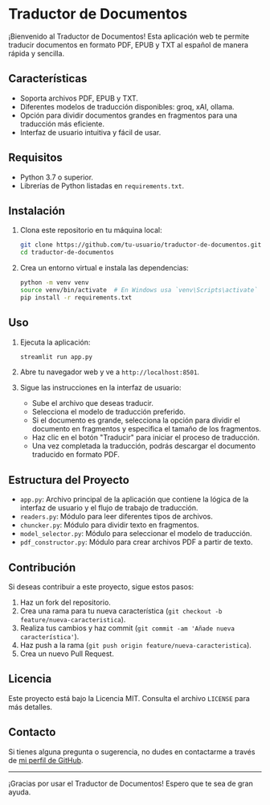 # Traductor de Documentos

¡Bienvenido al Traductor de Documentos! Esta aplicación web te permite traducir documentos en formato PDF, EPUB y TXT al español de manera rápida y sencilla.

## Características

- Soporta archivos PDF, EPUB y TXT.
- Diferentes modelos de traducción disponibles: groq, xAI, ollama.
- Opción para dividir documentos grandes en fragmentos para una traducción más eficiente.
- Interfaz de usuario intuitiva y fácil de usar.

## Requisitos

- Python 3.7 o superior.
- Librerías de Python listadas en `requirements.txt`.

## Instalación

1. Clona este repositorio en tu máquina local:

   ```sh
   git clone https://github.com/tu-usuario/traductor-de-documentos.git
   cd traductor-de-documentos
   ```

2. Crea un entorno virtual e instala las dependencias:
   ```sh
   python -m venv venv
   source venv/bin/activate  # En Windows usa `venv\Scripts\activate`
   pip install -r requirements.txt
   ```

## Uso

1. Ejecuta la aplicación:

   ```sh
   streamlit run app.py
   ```

2. Abre tu navegador web y ve a `http://localhost:8501`.

3. Sigue las instrucciones en la interfaz de usuario:
   - Sube el archivo que deseas traducir.
   - Selecciona el modelo de traducción preferido.
   - Si el documento es grande, selecciona la opción para dividir el documento en fragmentos y especifica el tamaño de los fragmentos.
   - Haz clic en el botón "Traducir" para iniciar el proceso de traducción.
   - Una vez completada la traducción, podrás descargar el documento traducido en formato PDF.

## Estructura del Proyecto

- `app.py`: Archivo principal de la aplicación que contiene la lógica de la interfaz de usuario y el flujo de trabajo de traducción.
- `readers.py`: Módulo para leer diferentes tipos de archivos.
- `chuncker.py`: Módulo para dividir texto en fragmentos.
- `model_selector.py`: Módulo para seleccionar el modelo de traducción.
- `pdf_constructor.py`: Módulo para crear archivos PDF a partir de texto.

## Contribución

Si deseas contribuir a este proyecto, sigue estos pasos:

1. Haz un fork del repositorio.
2. Crea una rama para tu nueva característica (`git checkout -b feature/nueva-caracteristica`).
3. Realiza tus cambios y haz commit (`git commit -am 'Añade nueva característica'`).
4. Haz push a la rama (`git push origin feature/nueva-caracteristica`).
5. Crea un nuevo Pull Request.

## Licencia

Este proyecto está bajo la Licencia MIT. Consulta el archivo `LICENSE` para más detalles.

## Contacto

Si tienes alguna pregunta o sugerencia, no dudes en contactarme a través de [mi perfil de GitHub](https://github.com/jagarut).

---

¡Gracias por usar el Traductor de Documentos! Espero que te sea de gran ayuda.
